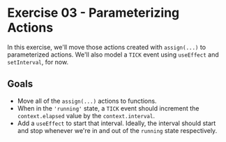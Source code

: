 # Exercise 03 - Parameterizing Actions

In this exercise, we'll move those actions created with `assign(...)` to parameterized actions. We'll also model a `TICK` event using `useEffect` and `setInterval`, for now.

## Goals

- Move all of the `assign(...)` actions to functions.
- When in the `'running'` state, a `TICK` event should increment the `context.elapsed` value by the `context.interval`.
- Add a `useEffect` to start that interval. Ideally, the interval should start and stop whenever we're in and out of the `running` state respectively.
